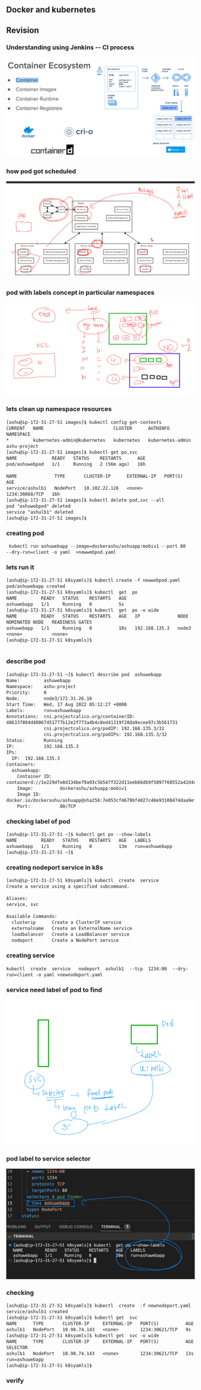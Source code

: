 ## Docker and kubernetes 

## Revision 

### Understanding using Jenkins -- CI process

<img src="ci.png">

### how pod got scheduled 

<img src="sch.png">

### pod with labels concept in particular namespaces 

<img src="lb.png">

### lets clean up namespace resources 

```
[ashu@ip-172-31-27-51 images]$ kubectl config get-contexts 
CURRENT   NAME                          CLUSTER      AUTHINFO           NAMESPACE
*         kubernetes-admin@kubernetes   kubernetes   kubernetes-admin   ashu-project
[ashu@ip-172-31-27-51 images]$ kubectl get po,svc
NAME             READY   STATUS    RESTARTS      AGE
pod/ashuwebpod   1/1     Running   2 (56m ago)   16h

NAME              TYPE       CLUSTER-IP      EXTERNAL-IP   PORT(S)          AGE
service/ashulb1   NodePort   10.102.22.126   <none>        1234:30868/TCP   16h
[ashu@ip-172-31-27-51 images]$ kubectl delete pod,svc --all
pod "ashuwebpod" deleted
service "ashulb1" deleted
[ashu@ip-172-31-27-51 images]$ 

```

### creating pod 

```
 kubectl run ashuwebapp --image=dockerashu/ashuapp:mobiv1 --port 80    --dry-run=client -o yaml  >newwebpod.yaml
```
### lets run it 

```
[ashu@ip-172-31-27-51 k8syamls]$ kubectl create -f newwebpod.yaml 
pod/ashuwebapp created
[ashu@ip-172-31-27-51 k8syamls]$ kubectl  get  po
NAME         READY   STATUS    RESTARTS   AGE
ashuwebapp   1/1     Running   0          5s
[ashu@ip-172-31-27-51 k8syamls]$ kubectl  get  po -o wide
NAME         READY   STATUS    RESTARTS   AGE   IP              NODE    NOMINATED NODE   READINESS GATES
ashuwebapp   1/1     Running   0          10s   192.168.135.3   node3   <none>           <none>
[ashu@ip-172-31-27-51 k8syamls]$ 


```

### describe pod 

```
[ashu@ip-172-31-27-51 ~]$ kubectl describe pod  ashuwebapp 
Name:         ashuwebapp
Namespace:    ashu-project
Priority:     0
Node:         node3/172.31.26.16
Start Time:   Wed, 17 Aug 2022 05:12:27 +0000
Labels:       run=ashuwebapp
Annotations:  cni.projectcalico.org/containerID: 486337804d40067451777b12e2f773a4b4c8ed41319f28da9ecee97c3b561731
              cni.projectcalico.org/podIP: 192.168.135.3/32
              cni.projectcalico.org/podIPs: 192.168.135.3/32
Status:       Running
IP:           192.168.135.3
IPs:
  IP:  192.168.135.3
Containers:
  ashuwebapp:
    Container ID:   containerd://1e229dfe8d134be79a93c5b547f322d11eeb66db9f5897f60552a42d4cb38a4d
    Image:          dockerashu/ashuapp:mobiv1
    Image ID:       docker.io/dockerashu/ashuapp@sha256:7e053cf4679bf4027c48e93108474daa9ef31a3f48758f0efe27ada00289a1fb
    Port:           80/TCP

```

### checking label of pod 

```
[ashu@ip-172-31-27-51 ~]$ kubectl get po --show-labels 
NAME         READY   STATUS    RESTARTS   AGE   LABELS
ashuwebapp   1/1     Running   0          13m   run=ashuwebapp
[ashu@ip-172-31-27-51 ~]$ 

```

### creating nodeport service in k8s 

```
[ashu@ip-172-31-27-51 k8syamls]$ kubectl  create  service  
Create a service using a specified subcommand.

Aliases:
service, svc

Available Commands:
  clusterip      Create a ClusterIP service
  externalname   Create an ExternalName service
  loadbalancer   Create a LoadBalancer service
  nodeport       Create a NodePort service

```

### creating service 

```
kubectl  create  service   nodeport  ashulb1  --tcp  1234:80  --dry-run=client -o yaml >newnodeport.yaml 
```
### service need label of pod to find 

<img src="svc1.png">

### pod label to service selector 

<img src="sel.png">

### checking 

```
[ashu@ip-172-31-27-51 k8syamls]$ kubectl  create  -f newnodeport.yaml 
service/ashulb1 created
[ashu@ip-172-31-27-51 k8syamls]$ kubectl get  svc 
NAME      TYPE       CLUSTER-IP     EXTERNAL-IP   PORT(S)          AGE
ashulb1   NodePort   10.98.74.143   <none>        1234:30621/TCP   9s
[ashu@ip-172-31-27-51 k8syamls]$ kubectl get  svc -o wide
NAME      TYPE       CLUSTER-IP     EXTERNAL-IP   PORT(S)          AGE   SELECTOR
ashulb1   NodePort   10.98.74.143   <none>        1234:30621/TCP   13s   run=ashuwebapp
[ashu@ip-172-31-27-51 k8syamls]$ 

```

### verify 

```

```
